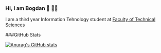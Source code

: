 ### Hi, I am Bogdan :wave: 👨‍💻

I am a third year Information Tehnology student at [Faculty of Technical Sciences](http://www.ftn.kg.ac.rs/)

###GitHub Stats

[![Anurag's GitHub stats](https://github-readme-stats.vercel.app/api?username=bogdanm01)](https://github.com/anuraghazra/github-readme-stats)



